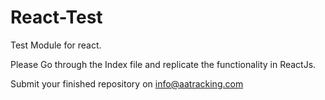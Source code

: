 # React-Test
Test Module for react.

Please Go through the Index file and replicate the functionality in ReactJs.

Submit your finished repository on info@aatracking.com
